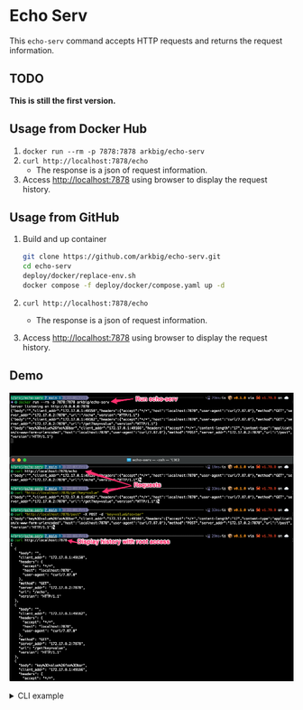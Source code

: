 # Echo Serv

This `echo-serv` command accepts HTTP requests and returns the request information.

## TODO

**This is still the first version.**

## Usage from Docker Hub

1. `docker run --rm -p 7878:7878 arkbig/echo-serv`
2. `curl http://localhost:7878/echo`
   - The response is a json of request information.
3. Access <http://localhost:7878> using browser to display the request history.

## Usage from GitHub

1. Build and up container

    ```sh
    git clone https://github.com/arkbig/echo-serv.git
    cd echo-serv
    deploy/docker/replace-env.sh
    docker compose -f deploy/docker/compose.yaml up -d
    ```

2. `curl http://localhost:7878/echo`
   - The response is a json of request information.
3. Access <http://localhost:7878> using browser to display the request history.

## Demo

![demo](docs/demo.png)

<details>
<summary>CLI example</summary>

```sh
$ curl http://localhost:7878/echo
{"body":"","client_addr":"172.17.0.1:36632","headers":{"accept":"*/*","host":"localhost:7878","user-agent":"curl/7.87.0"},"method":"GET","server_addr":"172.17.0.2:7878","url":"/echo","version":"HTTP/1.1"}

$ curl "http://localhost:7878/get?key=value"
{"body":"","client_addr":"172.17.0.1:36636","headers":{"accept":"*/*","host":"localhost:7878","user-agent":"curl/7.87.0"},"method":"GET","server_addr":"172.17.0.2:7878","url":"/get?key=value","version":"HTTP/1.1"}   

$ curl "http://localhost:7878/post" -X POST -d "key=value&foo=bar"
{"body":"key%3Dvalue%26foo%3Dbar","client_addr":"172.17.0.1:36640","headers":{"accept":"*/*","content-length":"17","content-type":"application/x-www-form-urlencoded","host":"localhost:7878","user-agent":"curl/7.87.0"},"method":"POST","server_addr":"172.17.0.2:7878","url":"/post","version":"HTTP/1.1"}

$ curl http://localhost:7878     # Display history with root access.
[
  {
    "body": "",
    "client_addr": "172.17.0.1:36632",
    "headers": {
      "accept": "*/*",
      "host": "localhost:7878",
      "user-agent": "curl/7.87.0"
    },
    "method": "GET",
    "server_addr": "172.17.0.2:7878",
    "url": "/echo",
    "version": "HTTP/1.1"
  },
  {
    "body": "",
    "client_addr": "172.17.0.1:36636",
    "headers": {
      "accept": "*/*",
      "host": "localhost:7878",
      "user-agent": "curl/7.87.0"
    },
    "method": "GET",
    "server_addr": "172.17.0.2:7878",
    "url": "/get?key=value",
    "version": "HTTP/1.1"
  },
  {
    "body": "key%3Dvalue%26foo%3Dbar",
    "client_addr": "172.17.0.1:36640",
    "headers": {
      "accept": "*/*",
      "content-length": "17",
      "content-type": "application/x-www-form-urlencoded",
      "host": "localhost:7878",
      "user-agent": "curl/7.87.0"
    },
    "method": "POST",
    "server_addr": "172.17.0.2:7878",
    "url": "/post",
    "version": "HTTP/1.1"
  }
]
```

</details>
